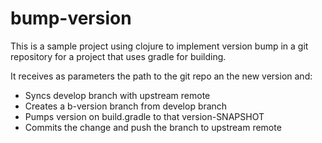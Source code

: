 # bump-version
This is a sample project using clojure to implement version bump in a git repository
for a project that uses gradle for building.

It receives as parameters the path to the git repo an the new version and:

  * Syncs develop branch with upstream remote
  * Creates a b-version branch from develop branch
  * Pumps version on build.gradle to that version-SNAPSHOT
  * Commits the change and push the branch to upstream remote



